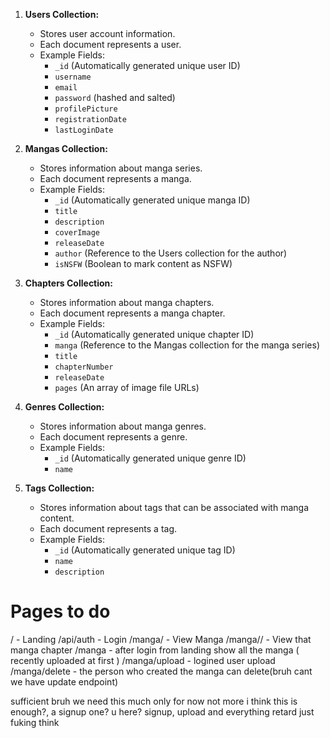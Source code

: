 1. **Users Collection:**
   - Stores user account information.
   - Each document represents a user.
   - Example Fields:
     - `_id` (Automatically generated unique user ID)
     - `username`
     - `email`
     - `password` (hashed and salted)
     - `profilePicture`
     - `registrationDate`
     - `lastLoginDate`

2. **Mangas Collection:**
   - Stores information about manga series.
   - Each document represents a manga.
   - Example Fields:
     - `_id` (Automatically generated unique manga ID)
     - `title`
     - `description`
     - `coverImage`
     - `releaseDate`
     - `author` (Reference to the Users collection for the author)
     - `isNSFW` (Boolean to mark content as NSFW)

3. **Chapters Collection:**
   - Stores information about manga chapters.
   - Each document represents a manga chapter.
   - Example Fields:
     - `_id` (Automatically generated unique chapter ID)
     - `manga` (Reference to the Mangas collection for the manga series)
     - `title`
     - `chapterNumber`
     - `releaseDate`
     - `pages` (An array of image file URLs)

4. **Genres Collection:**
   - Stores information about manga genres.
   - Each document represents a genre.
   - Example Fields:
     - `_id` (Automatically generated unique genre ID)
     - `name`

5. **Tags Collection:**
   - Stores information about tags that can be associated with manga content.
   - Each document represents a tag.
   - Example Fields:
     - `_id` (Automatically generated unique tag ID)
     - `name`
     - `description`


# Pages to do
/ - Landing
/api/auth - Login
/manga/<id> - View Manga
/manga/<id>/<chapter> - View that manga chapter
/manga - after login from landing show all the manga ( recently uploaded at first )
/manga/upload - logined user upload
/manga/delete - the person who created the manga can delete(bruh cant we have update endpoint)

sufficient bruh
we need this much only for now not more i think this is enough?, a signup one? u here? signup, upload and everything retard just fuking think